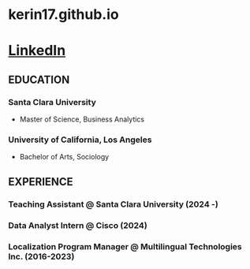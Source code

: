 # kerin17.github.io
# [LinkedIn](https://www.linkedin.com/in/kerin-w-67445690/)

## EDUCATION
### Santa Clara University  
- Master of Science, Business Analytics

### University of California, Los Angeles
- Bachelor of Arts, Sociology

## EXPERIENCE
### Teaching Assistant @ Santa Clara University (2024 -)
### Data Analyst Intern @ Cisco (2024)
### Localization Program Manager @ Multilingual Technologies Inc. (2016-2023)

